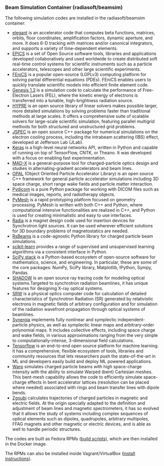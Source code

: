 ### Beam Simulation Container (radiasoft/beamsim)

The following simulation codes are installed in the radiasoft/beamsim container:

* [elegant](https://rsft.us/beamsim/elegant)
  is an accelerator code that computes beta functions, matrices,
  orbits, floor coordinates, amplification factors, dynamic aperture,
  and more. It does 6-D tracking with matrices and/or canonical
  integrators, and supports a variety of time-dependent elements.
* [EPICS](https://rsft.us/beamsim/epics) is a set of Open Source software
  tools, libraries and applications developed collaboratively and used
  worldwide to create distributed soft real-time control systems for
  scientific instruments such as a particle accelerators, telescopes
  and other large scientific experiments.
* [FEniCS](https://fenicsproject.org) is a popular open-source (LGPLv3)
  computing platform for solving partial differential equations (PDEs).
  FEniCS enables users to quickly translate scientific models into efficient
  finite element code.
* [Genesis 1.3](http://genesis.web.psi.ch/index_old.html) is a simulation
  code to calculate the performance of Free-Electron Lasers (FEL), where
  the kinetic energy of electrons is transferred into a tunable,
  high-brightness radiation source.
* [HYPRE](https://rsft.us/beamsim/hypre) is an open source library of
  linear solvers makes possible larger, more detailed simulations by
  solving problems faster than traditional methods at large scales. It
  offers a comprehensive suite of scalable solvers for large-scale
  scientific simulation, featuring parallel multigrid methods for both
  structured and unstructured grid problems.
* [JSPEC](https://rsft.us/beamsim/jspec) is an open
  source C++ package for numerical simulations on the electron cooling
  process, including the intrabeam scattering (IBS) effect, developed
  at Jefferson Lab (JLab).
* [Keras](http://keras.io) is a high-level neural networks API,
  written in Python and capable of running on top of TensorFlow, CNTK,
  or Theano. It was developed with a focus on enabling fast
  experimentation.
* [MAD-X](http://madx.web.cern.ch/madx/) is a general-purpose tool for
  charged-particle optics design and studies in alternating-gradient
  accelerators and beam lines.
* [OPAL](https://rsft.us/beamsim/opal) (Object Oriented
  Particle Accelerator Library) is an open source C++ framework for
  general particle accelerator simulations including 3D space charge,
  short range wake fields and particle matter interaction.
* [Pydicom](https://rsft.us/beamsim/pydicom) is a pure Python package for working
  with DICOM files such as medical images, reports, and radiotherapy objects.
* [PyMesh](https://rsft.us/beamsim/pymesh) is a rapid prototyping
  platform focused on geometry processing. PyMesh is written with both
  C++ and Python, where computational intensive functionalities are
  realized in C++, and Python is used for creating minimalistic and
  easy to use interfaces.
* [Radia](https://rsft.us/beamsim/radia)
  is a magnet design code used for insertion devices for Synchrotron light
  sources. It can be used wherever efficient solutions for 3D boundary problems of
  magnetostatics are needed.
* [RsBeams](https://github.com/radiasoft/rsbeams) is a code-agnostic Python library
  for charged particle beam simulations.
* [scikit-learn](https://scikit-learn.org) provides a range of
  supervised and unsupervised learning algorithms via a consistent
  interface in Python.
* [SciPy stack](https://www.scipy.org) is a Python-based ecosystem of
  open-source software for mathematics, science, and engineering. In
  particular, these are some of the core packages: NumPy, SciPy
  library, Matplotlib, IPython, Sympy, Pandas.
* [SHADOW](https://github.com/oasys-kit/shadow3) is an open source ray tracing
  code for modeling optical systems.Targeted to synchrotron radiation beamlines,
  it has unique features for designing X-ray optical systems.
* [SRW](https://rsft.us/beamsim/srw)
  is a physical optics computer code for calculation of detailed
  characteristics of Synchrotron Radiation (SR) generated by
  relativistic electrons in magnetic fields of arbitrary configuration
  and for simulation of the radiation wavefront propagation through
  optical systems of beamlines.
* [Synergia](https://rsft.us/beamsim/synergia)
  implements fully
  nonlinear and symplectic independent-particle physics, as well as
  symplectic linear maps and arbitrary-order polynomial maps. It
  includes collective effects, including space charge and wake fields,
  in various approximations ranging from the very simple to
  computationally-intense, 3-dimensional field calculations.
* [Tensorflow](https://www.tensorflow.org) is an end-to-end open
  source platform for machine learning. It has a comprehensive,
  flexible ecosystem of tools, libraries and community resources that
  lets researchers push the state-of-the-art in ML and developers
  easily build and deploy ML powered applications.
* [Warp](https://rsft.us/beamsim/warp)
  simulates charged particle beams with high space-charge intensity
  with the ability to simulate Warped (bent) Cartesian meshes. This
  bent-mesh capability allows the code to efficiently simulate
  space-charge effects in bent accelerator lattices (resolution can be
  placed where needed) associated with rings and beam transfer lines
  with dipole bends.
* [Zgoubi](https://rsft.us/beamsim/zgoubi) calculates
  trajectories of charged particles in magnetic and electric
  fields. At the origin specially adapted to the definition and
  adjustment of beam lines and magnetic spectrometers, it has so
  evolved that it allows the study of systems including complex
  sequences of optical elements such as dipoles, quadrupoles,
  arbitrary multipoles, FFAG magnets and other magnetic or electric
  devices, and is able as well to handle periodic structures.

The codes are built as Fedora RPMs
([build scripts](https://github.com/radiasoft/download/tree/master/installers/rpm-code/codes)),
which are then installed in the Docker image.

The RPMs can also be installed inside Vagrant/VirtualBox
([install instructions](https://github.com/radiasoft/sirepo/wiki/Development#mac-install)).
